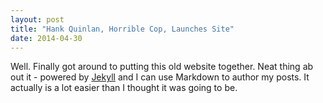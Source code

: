 ```yaml
---
layout: post
title: "Hank Quinlan, Horrible Cop, Launches Site"
date: 2014-04-30
---
```


Well. Finally got around to putting this old website together. Neat thing ab
out it - powered by [Jekyll](http://jekyllrb.com) and I can use Markdown to 
author my posts. It actually is a lot easier than I thought it was going to 
be.
